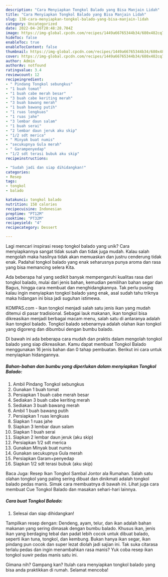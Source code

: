 ```yaml
---
description: "Cara Menyiapkan Tongkol Balado yang Bisa Manjain Lidah"
title: "Cara Menyiapkan Tongkol Balado yang Bisa Manjain Lidah"
slug: 138-cara-menyiapkan-tongkol-balado-yang-bisa-manjain-lidah
category: Uncategorized
date: 2022-04-26T20:48:28.704Z
image: https://img-global.cpcdn.com/recipes/1449a66765344b34/680x482cq70/tongkol-balado-foto-resep-utama.jpg
hideToc: false
enableToc: true
enableTocContent: false
thumbnail: https://img-global.cpcdn.com/recipes/1449a66765344b34/680x482cq70/tongkol-balado-foto-resep-utama.jpg
cover: https://img-global.cpcdn.com/recipes/1449a66765344b34/680x482cq70/tongkol-balado-foto-resep-utama.jpg
author: Admin
authorAv: notfound
ratingvalue: 3.4
reviewcount: 12
recipeingredient:
- " Pindang Tongkol sebungkus"
- "1 buah tomat"
- "1 buah cabe merah besar"
- "3 buah cabe keriting merah"
- "3 buah bawang merah"
- "1 buah bawang putih"
- "1 ruas lengkuas"
- "1 ruas jahe"
- "3 lembar daun salam"
- "1 buah serai"
- "2 lembar daun jeruk aku skip"
- "1/2 sdt merica"
- " Minyak buat numis"
- "secukupnya Gula merah"
- " Garampenyedap"
- "1/2 sdt terasi bubuk aku skip"
recipeinstructions:

- "Sudah jadi dan siap dihidangkan!"
categories:
- Resep
tags:
- tongkol
- balado

katakunci: tongkol balado 
nutrition: 158 calories
recipecuisine: Indonesian
preptime: "PT12M"
cooktime: "PT32M"
recipeyield: "4"
recipecategory: Dessert

---
```





Lagi mencari inspirasi resep tongkol balado yang unik? Cara menyiapkannya sangat tidak susah dan tidak juga mudah. Kalau salah mengolah maka hasilnya tidak akan memuaskan dan justru cenderung tidak enak. Padahal tongkol balado yang enak seharusnya punya aroma dan rasa yang bisa memancing selera Kita.





Ada beberapa hal yang sedikit banyak mempengaruhi kualitas rasa dari tongkol balado, mulai dari jenis bahan, kemudian pemilihan bahan segar dan Bagus, hingga cara membuat dan menghidangkannya. Tak perlu pusing kalau ingin menyiapkan tongkol balado yang enak,      asal sudah tahu triknya maka hidangan ini bisa jadi suguhan istimewa.














KOMPAS.com - Ikan tongkol menjadi salah satu jenis ikan yang mudah ditemui di pasar tradisional. Sebagai lauk makanan, ikan tongkol bisa dikreasikan menjadi berbagai macam menu, salah satu di antaranya adalah ikan tongkol balado. Tongkol balado sebenarnya adalah olahan ikan tongkol yang digoreng dan dibumbui dengan bumbu balado.






Di bawah ini ada beberapa cara mudah dan praktis dalam mengolah tongkol balado yang siap dikreasikan. Kamu dapat membuat Tongkol Balado menggunakan 16 jenis bahan dan 0 tahap pembuatan. Berikut ini cara untuk menyiapkan hidangannya.

<!--inarticleads1-->

##### Bahan-bahan dan bumbu yang diperlukan dalam menyiapkan Tongkol Balado:

1. Ambil  Pindang Tongkol sebungkus
1. Gunakan 1 buah tomat
1. Persiapkan 1 buah cabe merah besar
1. Sediakan 3 buah cabe keriting merah
1. Sediakan 3 buah bawang merah
1. Ambil 1 buah bawang putih
1. Persiapkan 1 ruas lengkuas
1. Siapkan 1 ruas jahe
1. Siapkan 3 lembar daun salam
1. Siapkan 1 buah serai
1. Siapkan 2 lembar daun jeruk (aku skip)
1. Persiapkan 1/2 sdt merica
1. Gunakan  Minyak buat numis
1. Gunakan secukupnya Gula merah
1. Persiapkan  Garam+penyedap
1. Siapkan 1/2 sdt terasi bubuk (aku skip)


Baca Juga: Resep Ikan Tongkol Sambal Jontor ala Rumahan. Salah satu olahan tongkol yang paling sering dibuat dan dinikmati adalah tongkol balado pedas manis. Simak cara membuatnya di bawah ini. Lihat juga cara membuat Cue Tongkol Balado dan masakan sehari-hari lainnya. 

<!--inarticleads2-->

##### Cara buat Tongkol Balado:


1. Selesai dan siap dihidangkan!

Tampilkan resep dengan: Dendeng, ayam, telur, dan ikan adalah bahan makanan yang sering dimasak dengan bumbu balado. Khusus ikan, jenis ikan yang berdaging tebal dan padat lebih cocok untuk dibuat balado, seperti ikan tuna, tongkol, dan kembung. Bukan hanya ikan segar, ikan pindang pun cocok dan super lezat diolah jadi sajian ini. Tak suka citarasa terlalu pedas dan ingin menambahkan rasa manis? Yuk coba resep ikan tongkol suwir pedas manis satu ini. 

Gimana nih? Gampang kan? Itulah cara menyiapkan tongkol balado yang bisa anda praktikkan di rumah. Selamat mencoba!
